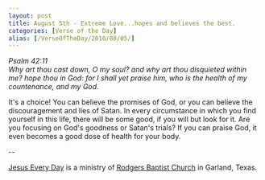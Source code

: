 ```yaml
---
layout: post
title: August 5th - Extreme Love...hopes and believes the best.
categories: [Verse of the Day]
alias: [/VerseOfTheDay/2010/08/05/]
---
```


_Psalm 42:11  
Why art thou cast down, O my soul? and why art thou disquieted
within me? hope thou in God: for I shall yet praise him, who is the
health of my countenance, and my God._

It's a choice! You can believe the promises of God, or you can
believe the discouragement and lies of Satan. In every circumstance
in which you find yourself in this life, there will be some good, if
you will but look for it. Are you focusing on God's goodness or
Satan's trials? If you can praise God, it even becomes a good dose of
health for your body.

 --

<a href=http://jesuseveryday.net>Jesus Every Day</a> is a ministry of <a href=http://rodgersbaptist.net>Rodgers Baptist Church</a> in Garland, Texas.
